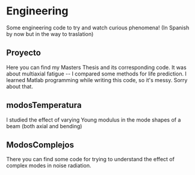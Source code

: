 # Engineering
Some engineering code to try and watch curious phenomena! (In Spanish by now but in the way to traslation)

## Proyecto 
Here you can find my Masters Thesis and its corresponding code. It was about  multiaxial fatigue --  I compared some methods for life prediction. I learned Matlab programming while writing this code, so it's messy. Sorry about that.

## modosTemperatura
I studied the effect of varying Young modulus in the mode shapes of a beam (both axial and bending)

## ModosComplejos
There you can find some code for trying to understand the effect of complex modes in noise radiation.
